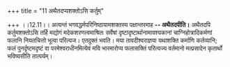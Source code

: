+++
title = "11 अथैतदप्यशक्तोऽसि कर्तुम्"

+++
।।12.11।। अत्यन्तं भगवद्धर्मपरिनिष्ठायामशक्तस्य पक्षान्तरमाह **--
अथैतदपीति।** अथैतदपि कर्तुमशक्तोऽसि तर्हि मद्योगं मदेकशरणत्वमाश्रितः
सर्वेषां दृष्टादृष्टार्थानामावश्यकानां चाग्निहोत्रादिकर्मणां फलानि
नियतचित्तो भूत्वा परित्यज। एतदुक्तं भवति। मया तावदीश्वराज्ञया यथाशक्ति
कर्माणि कर्तव्यानि; फलं पुनर्दृष्टमदृष्टं वा परमेश्वराधीनमित्येवं मयि
भारमारोप्य फलासक्तिं परित्यज्य वर्तमानो मत्प्रसादेन कृतार्थो भविष्यसीति
तात्पर्यम्।
